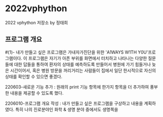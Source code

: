 # 2022vphython
2022 vphython 저장소 by 정태희

## 프로그램 개요
 #(1)- 내가 만들고 싶은 프로그램은 가내자가진단을 위한 'A1WAYS W1TH Y0U'프로그램이다. 이 프로그램은 자기가 아픈 부위를 화면에서 터치하고 나타나는 다양한 질문들에 대한 답들을 통하여 환자의 상태를 예측하도록 만들어서 병원에 가기 힘들거나 늦은 시간이어서, 혹은 병원 방문을 꺼리거리는 사람들이 집에서 일단 한시적으로 자신의 상태를 확인할 수 있으면 좋겠다.


220603-새로운 기능 추가
 : 원래의 print 기능 항목에 한가지 항목을 더 추가하여 풍부한 내용을 제공할 수 있도록 했다.
 
2206010-프로그램 개요 작성
 : 내가 만들고 싶은 프로그램을 구상하고 내용을 계획하였다.
   특히 나의 진로분야인 화학 & 생명 분야 중에서도 생명쪽을 
